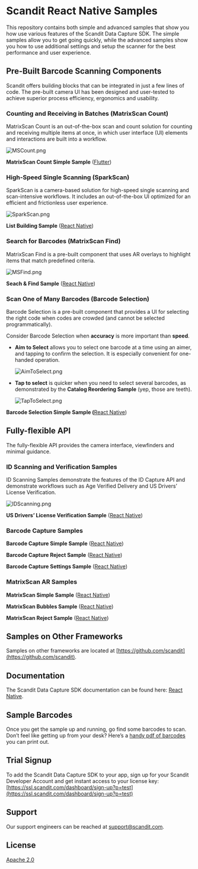 # Scandit React Native Samples

This repository contains both simple and advanced samples that show you how use various features of the Scandit Data Capture SDK. The simple samples allow you to get going quickly, while the advanced samples show you how to use additional settings and setup the scanner for the best performance and user experience.

## **Pre-Built Barcode Scanning Components**

Scandit offers building blocks that can be integrated in just a few lines of code. The pre-built camera UI has been designed and user-tested to achieve superior process efficiency, ergonomics and usability.

### Counting and Receiving in Batches (MatrixScan Count)

MatrixScan Count is an out-of-the-box scan and count solution for counting and receiving multiple items at once, in which user interface (UI) elements and interactions are built into a workflow.

![MSCount.png](https://github.com/Scandit/.github/blob/main/images/MSCount%20-%20iOS.png)

**MatrixScan Count Simple Sample** ([Flutter](https://github.com/Scandit/datacapture-flutter-samples/tree/master/MatrixScanCountSimpleSample))

### High-Speed Single Scanning (**SparkScan)**

SparkScan is a camera-based solution for high-speed single scanning and scan-intensive workflows. It includes an out-of-the-box UI optimized for an efficient and frictionless user experience.

![SparkScan.png](https://github.com/Scandit/.github/blob/main/images/SparkScan.png)

**List Building Sample** ([React Native](https://github.com/Scandit/datacapture-react-native-samples/tree/master/ListBuildingSample))

### Search for Barcodes (**MatrixScan Find)**

MatrixScan Find is a pre-built component that uses AR overlays to highlight items that match predefined criteria.

![MSFind.png](https://github.com/Scandit/.github/blob/main/images/MSFind.png)

**Seach  & Find Sample** ([React Native](https://github.com/Scandit/datacapture-react-native-samples/tree/master/SearchAndFindSample))

### Scan One of Many Barcodes (Barcode Selection)

Barcode Selection is a pre-built component that provides a UI for selecting the right code when codes are crowded (and cannot be selected programmatically).

Consider Barcode Selection when **accuracy** is more important than **speed**.

- **Aim to Select** allows you to select one barcode at a time using an aimer, and tapping to confirm the selection. It is especially convenient for one-handed operation.

  ![AimToSelect.png](https://github.com/Scandit/.github/blob/main/images/AimToSelect.png)


- **Tap to select** is quicker when you need to select several barcodes, as demonstrated by the **Catalog Reordering Sample** (yep, those are teeth).

  ![TapToSelect.png](https://github.com/Scandit/.github/blob/main/images/TapToSelect.png)


**Barcode Selection Simple Sample (**[React Native](https://github.com/Scandit/datacapture-react-native-samples/tree/master/BarcodeSelectionSimpleSample))

## Fully-flexible API

The fully-flexible API provides the camera interface, viewfinders and minimal guidance.

### ID Scanning and Verification Samples

ID Scanning Samples demonstrate the features of the ID Capture API and demonstrate workflows such as Age Verified Delivery and US Drivers’ License Verification.

![IDScanning.png](https://github.com/Scandit/.github/blob/main/images/IDScanning.png)

**US Drivers’ License Verification Sample** ([React Native](https://github.com/Scandit/datacapture-react-native-samples/tree/master/USDLVerificationSample))

### Barcode Capture Samples

**Barcode Capture Simple Sample** ([React Native](https://github.com/Scandit/datacapture-react-native-samples/tree/master/BarcodeCaptureSimpleSample))

**Barcode Capture Reject Sample** ([React Native](https://github.com/Scandit/datacapture-react-native-samples/tree/master/BarcodeCaptureRejectSample))

**Barcode Capture Settings Sample** ([React Native](https://github.com/Scandit/datacapture-react-native-samples/tree/master/BarcodeCaptureSettingsSample))

### MatrixScan AR Sam**ples**

**MatrixScan Simple Sample** ([React Native](https://github.com/Scandit/datacapture-react-native-samples/tree/master/MatrixScanSimpleSample))

**MatrixScan Bubbles Sample** ([React Native](https://github.com/Scandit/datacapture-react-native-samples/tree/master/MatrixScanBubblesSample))

**MatrixScan Reject Sample** ([React Native](https://github.com/Scandit/datacapture-react-native-samples/tree/master/MatrixScanRejectSample))

## Samples on Other Frameworks

Samples on other frameworks are located at [https://github.com/scandit](https://github.com/scandit).

## Documentation

The Scandit Data Capture SDK documentation can be found here: [React Native](https://docs.scandit.com/data-capture-sdk/react-native/index.html).

## Sample Barcodes

Once you get the sample up and running, go find some barcodes to scan. Don’t feel like getting up from your desk? Here’s a [handy pdf of barcodes](https://github.com/Scandit/.github/blob/main/images/PrintTheseBarcodes.pdf) you can print out.

## Trial Signup

To add the Scandit Data Capture SDK to your app, sign up for your Scandit Developer Account  and get instant access to your license key: [https://ssl.scandit.com/dashboard/sign-up?p=test](https://ssl.scandit.com/dashboard/sign-up?p=test)

## Support

Our support engineers can be reached at [support@scandit.com](mailto:support@scandit.com).

## License

[Apache 2.0](http://www.apache.org/licenses/LICENSE-2.0)
